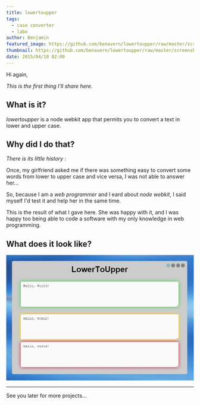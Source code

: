 ```yaml
---
title: lowertoupper
tags:
  - case converter
  - labo
author: Benjamin
featured_image: https://github.com/benavern/lowertoupper/raw/master/screenshot.jpg?raw=true
thumbnail: https://github.com/benavern/lowertoupper/raw/master/screenshot.jpg?raw=true
date: 2015/04/10 02:00
---
```


Hi again,

_This is the first thing I'll share here._

## What is it?

*lowertoupper* is a node webkit app that permits you to convert a text in lower and upper case.

## Why did I do that?

_There is its little history :_

Once, my girlfriend asked me if there was something easy to convert some words from lower to upper case and vice versa, I was not able to answer her...

So, because I am a *web programmer* and I eard about *node webkit*, I said myself I'd test it and help her in the same time.

This is the result of what I gave here. She was happy with it, and I was happy too being able to code a software with my only knowledge in web programming.

## What does it look like?

![Screenshot](https://github.com/benavern/lowertoupper/raw/master/screenshot.jpg?raw=true)

---

See you later for more projects...
